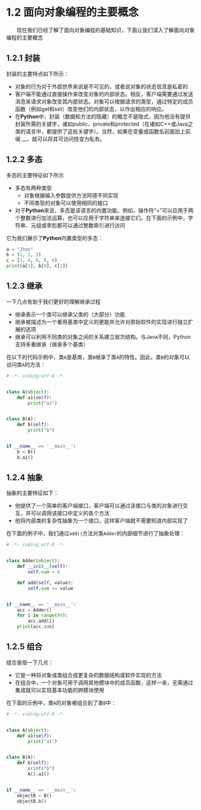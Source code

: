 1.2 面向对象编程的主要概念
===

<p style="text-indent:2em">
现在我们已经了解了面向对象编程的基础知识，下面让我们深入了解面向对象编程的主要概念
</p>

## 1.2.1 封装
封装的主要特点如下所示：
* 对象的行为对于外部世界来说是不可见的，或者说对象的状态信息是私密的
* 客户端不能通过直接操作来改变对象的内部状态。相反，客户端需要通过发送消息来请求对象改变其内部状态。对象可以根据请求的类型，通过特定的成员函数（例如get和set）改变他们的内部状态，以作出相应的响应。
* 在**Python**中，封装（数据和方法的隐藏）的概念不是隐式，因为他没有提供封装所需的关键字，诸如public、private和protected（在诸如C++或Java之类的语言中，都提供了这些关键字）。当然，如果在变量或函数名前面加上前缀 __，就可以将其可访问性变为私有。

## 1.2.2 多态
多态的主要特征如下所示
* 多态有两种类型
    * 对象根据输入参数提供方法阿德不同实现
    * 不同类型的对象可以使用相同的接口
* 对于**Python**来说，多态是该语言的内置功能。例如，操作符“+”可以应用于两个整数进行加法运算，也可以应用于字符串来连接它们。在下面的示例中，字符串、元组或李彪都可以通过整数索引进行访问

它为我们展示了**Python**内置类型的多态：
```python
a = "Jhon"
b = (1, 2, 3)
c = [3, 4, 6, 8, 9]
print(a[1], b[0], c[2])
```

## 1.2.3 继承
一下几点有助于我们更好的理解继承过程
* 继承表示一个类可以继承父类的（大部分）功能
* 继承被描述为一个重用基类中定义的更能并允许对原始软件的实现进行独立扩展的选项
* 继承可以利用不同类的对象之间的关系建立层次结构。与Java不同，Python支持多重继承（继承多个基类）

在以下的代码示例中，类`A`是基类，类`B`继承了类`A`的特性。因此，类`B`的对象可以访问类`A`的方法：
```python
# -*- coding:utf-8 -*-


class A(object):
    def a1(self):
        print("a1")


class B(A):
    def b(self):
        print("b")


if __name__ == '__main__':
    b = B()
    b.a1()

```

## 1.2.4 抽象
抽象的主要特征如下：
* 他提供了一个简单的客户端接口，客户端可以通过该接口与类的对象进行交互，并可以调用该接口中定义的各个方法
* 他将内部类的复杂性抽象为一个接口，这样客户端就不需要知道内部实现了

在下面的例子中，我们通过`add()`方法对类`Adder`的内部细节进行了抽象处理：
```python
# -*- coding:utf-8 -*-


class Adder(object):
    def __init__(self):
        self.sum = 0

    def add(self, value):
        self.sum += value


if __name__ == '__main__':
    acc = Adder()
    for i in range(99):
        acc.add(i)
    print(acc.sum)
```

## 1.2.5 组合
组合是指一下几点：
* 它是一种将对象或类组合成更复杂的数据结构或软件实现的方法
* 在组合中，一个对象可用于调用其他模块中的成员函数，这样一来，无需通过集成就可以实现基本功能的跨模块使用

在下面的示例中，类`A`的对象被组合到了类`B`中：
```python
# -*- coding:utf-8 -*-


class A(object):
    def a1(self):
        print("a1")


class B(A):
    def b(self):
        print("b")
        A().a1()


if __name__ == '__main__':
    objectB = B()
    objectB.b()

```

